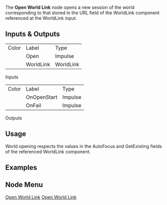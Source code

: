 <languages></languages> <translate> The **Open World Link** node opens a
new session of the world corresponding to that stored in the URL field
of the WorldLink component referenced at the WorldLink input.

## Inputs & Outputs

|       |           |           |
|-------|-----------|-----------|
| Color | Label     | Type      |
|       | Open      | Impulse   |
|       | WorldLink | WorldLink |

Inputs

|       |             |         |
|-------|-------------|---------|
| Color | Label       | Type    |
|       | OnOpenStart | Impulse |
|       | OnFail      | Impulse |

Outputs

## Usage

World opening respects the values in the AutoFocus and GetExisting
fields of the referenced WorldLink component.

## Examples

## Node Menu

</translate>

[Open World Link](Category:Protoflux "wikilink") [Open World
Link](Category:Protoflux:World "wikilink")